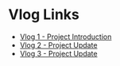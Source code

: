 # Vlog Links
- [Vlog 1 - Project Introduction](https://youtu.be/9bbMHseRjPQ?si=_8Y2sD4Lj0X5uKvb)
- [Vlog 2 - Project Update](https://youtu.be/fPVWs4xmEK0?si=kd5T3o0JAw72iqKH)
- [Vlog 3 - Project Update](https://www.youtube.com/watch?v=-ziDf7P30js)
